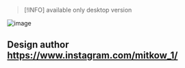 > [!INFO]
>available only desktop version 

![image](https://github.com/DemaPy/Spark-Spin/assets/80632445/4a077de1-5549-40f8-bd3f-79cfb15200a9)

## Design author https://www.instagram.com/mitkow_1/
